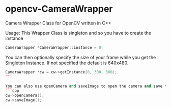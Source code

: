 # opencv-CameraWrapper
Camera Wrapper Class for OpenCV written in C++

Usage:
This Wrapper Class is singleton and so you have to create the instance
```cpp
CameraWrapper *CameraWrapper::instance = 0;
```

You can then optionally specify the size of your frame while you get the Singleton Instance. If not specified the default is 640x480.
```cpp
CameraWrapper *cw = cw->getInstance(0, 300, 300);
``

You can also use openCamera and saveImage to open the camera and save the image, respectively.
```cpp
cw->openCamera();
cw->saveImage();
```